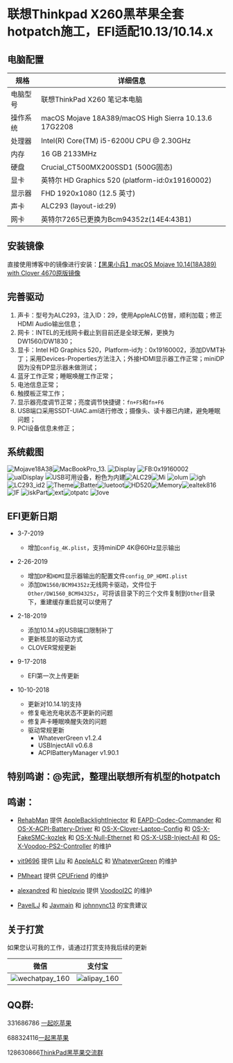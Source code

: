 # 联想Thinkpad X260黑苹果全套hotpatch施工，EFI适配10.13/10.14.x

## 电脑配置

|规格|详细信息|
|---|---|
|电脑型号|联想ThinkPad X260 笔记本电脑|
|操作系统|macOS Mojave 18A389/macOS High Sierra 10.13.6 17G2208|
|处理器|Intel(R) Core(TM) i5-6200U CPU @ 2.30GHz|
|内存|16 GB  2133MHz|
|硬盘|Crucial_CT500MX200SSD1 (500G固态)|
|显卡|英特尔 HD Graphics 520 (platform-id:0x19160002)|
|显示器|FHD 1920x1080 (12.5 英寸)|
|声卡|ALC293 (layout-id:29)|
|网卡|英特尔7265已更换为Bcm94352z(14E4:43B1)|

## 安装镜像
直接使用博客中的镜像进行安装：[【黑果小兵】macOS Mojave 10.14(18A389) with Clover 4670原版镜像](https://blog.daliansky.net/macOS-Mojave-10.14-18A389-Release-with-Clover-4670-original-mirror.html)

## 完善驱动
1. 声卡：型号为ALC293，注入ID：29，使用AppleALC仿冒，顺利加载；修正HDMI Audio输出信息；
2. 网卡：INTEL的无线网卡截止到目前还是全球无解，更换为DW1560/DW1830；
3. 显卡：Intel HD Graphics 520，Platform-id为：0x19160002，添加DVMT补丁；采用Devices-Properties方法注入；外接HDMI显示器工作正常；miniDP因为没有DP显示器未做测试；
4. 蓝牙工作正常；睡眠唤醒工作正常；
5. 电池信息正常；
6. 触摸板正常工作；
7. 显示器亮度调节正常；亮度调节快捷键：`fn+F5`和`fn+F6`
8. USB端口采用SSDT-UIAC.aml进行修改；摄像头、读卡器已内建，避免睡眠问题；
9. PCI设备信息未修正；

## 系统截图

![Mojave18A38](./screenshot/0Mojave18A389.png)![MacBookPro_13.](./screenshot/1MacBookPro_13.1.png)
![Display](./screenshot/2Displays.png)
![FB:0x19160002](./screenshot/21FB.png)
![ualDisplay](./screenshot/DualDisplays.png)
![USB可用设备，粉色为内建](./screenshot/3FB-Patcher.png)![ALC29](./screenshot/4ALC293.png)![Mi](./screenshot/5Mic.png)
![olum](./screenshot/Volume.png)
![igh](./screenshot/Light.png)
![LC293_id2](./screenshot/ALC293_id29.png)
![Theme](./screenshot/6Themes.png)![Batter](./screenshot/Battery.png)![luetoot](./screenshot/Bluetooth.png)![HD520](./screenshot/22HD520.png)![Memory](./screenshot/Memory.png)![ealtek816](./screenshot/Realtek8168.png)![IF](./screenshot/WIFI.png)
![iskPart](./screenshot/DiskParts.png)![ext](./screenshot/kexts.png)![otpatc](./screenshot/hotpatch.png)
![love](./screenshot/Clover.png)

## EFI更新日期

- 3-7-2019

  - 增加`config_4K.plist`，支持miniDP 4K@60Hz显示输出

- 2-26-2019

  - 增加`DP`和`HDMI`显示器输出的配置文件`config_DP_HDMI.plist`
  - 添加`DW1560/BCM94352z`无线网卡驱动，文件位于`Other/DW1560_BCM94325z`，可将该目录下的三个文件复制到`Other`目录下，重建缓存重启就可以使用了

- 2-18-2019

  - 添加10.14.x的USB端口限制补丁
  - 更新核显的驱动方式
  - CLOVER常规更新

- 9-17-2018

  - EFI第一次上传更新

- 10-10-2018

  - 更新对10.14.1的支持
  - 修复电池充电状态不更新的问题
  - 修复声卡睡眠唤醒失效的问题
  - 驱动常规更新
    - WhateverGreen v1.2.4
    - USBInjectAll v0.6.8
    - ACPIBatteryManager v1.90.1

  


## 特别鸣谢：@宪武，整理出联想所有机型的hotpatch
## 鸣谢：
- [RehabMan](https://github.com/RehabMan) 提供 [AppleBacklightInjector](https://github.com/RehabMan/HP-ProBook-4x30s-DSDT-Patch/tree/master/kexts/AppleBacklightInjector.kext) 和 [EAPD-Codec-Commander](https://github.com/RehabMan/EAPD-Codec-Commander) 和 [OS-X-ACPI-Battery-Driver](https://github.com/RehabMan/OS-X-ACPI-Battery-Driver) 和 [OS-X-Clover-Laptop-Config](https://github.com/RehabMan/OS-X-Clover-Laptop-Config) 和 [OS-X-FakeSMC-kozlek](https://github.com/RehabMan/OS-X-FakeSMC-kozlek) 和 [OS-X-Null-Ethernet](https://github.com/RehabMan/OS-X-Null-Ethernet) 和 [OS-X-USB-Inject-All](https://github.com/RehabMan/OS-X-USB-Inject-All) 和 [OS-X-Voodoo-PS2-Controller](https://github.com/RehabMan/OS-X-Voodoo-PS2-Controller) 的维护

- [vit9696](https://github.com/vit9696) 提供 [Lilu](https://github.com/acidanthera/Lilu) 和 [AppleALC](https://github.com/acidanthera/AppleALC) 和 [WhateverGreen](https://github.com/acidanthera/WhateverGreen) 的维护

- [PMheart](https://github.com/PMheart) 提供 [CPUFriend](https://github.com/PMheart/CPUFriend) 的维护

- [alexandred](https://github.com/alexandred) 和 [hieplpvip](https://github.com/hieplpvip) 提供 [VoodooI2C](https://github.com/alexandred/VoodooI2C) 的维护

- [PavelLJ](https://github.com/PavelLJ) 和 [Javmain](https://github.com/javmain) 和 [johnnync13](https://github.com/johnnync13) 的宝贵建议

## 关于打赏

如果您认可我的工作，请通过打赏支持我后续的更新

| 微信                                                       | 支付宝                                               |
| ---------------------------------------------------------- | ---------------------------------------------------- |
| ![wechatpay_160](http://7.daliansky.net/wechatpay_160.jpg) | ![alipay_160](http://7.daliansky.net/alipay_160.jpg) |

## QQ群:

331686786 [一起吃苹果](http://shang.qq.com/wpa/qunwpa?idkey=db511a29e856f37cbb871108ffa77a6e79dde47e491b8f2c8d8fe4d3c310de91)

688324116[一起黑苹果](https://shang.qq.com/wpa/qunwpa?idkey=6bf69a6f4b983dce94ab42e439f02195dfd19a1601522c10ad41f4df97e0da82)

128630866[ThinkPad黑苹果交流群](https://jq.qq.com/?_wv=1027&k=5aKxc6n)




